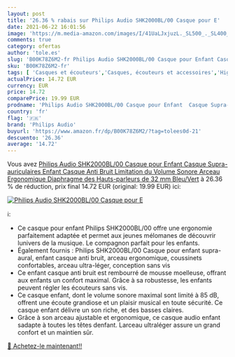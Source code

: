 ```yaml
---
layout: post
title: '26.36 % rabais sur Philips Audio SHK2000BL/00 Casque pour E'
date: 2021-06-22 16:01:56
image: 'https://m.media-amazon.com/images/I/41UaLJxjuzL._SL500_._SL400_.jpg'
comments: true
category: ofertas
author: 'tole.es'
slug: 'B00K78Z6M2-fr Philips Audio SHK2000BL/00 Casque pour Enfant Casque...'
sku: 'B00K78Z6M2-fr'
tags: [ 'Casques et écouteurs','Casques, écouteurs et accessoires','High-Tech','philips audio', ]
actualPrice: 14.72 EUR
currency: EUR
price: 14.72
comparePrice: 19.99 EUR
prodname: 'Philips Audio SHK2000BL/00 Casque pour Enfant  Casque Supra-auriculaires  Enfant Casque Anti Bruit  Limitation du Volume Sonore  Arceau Ergonomique  Diaphragme des Hauts-parleurs de 32 mm  Bleu/Vert'
country: 'fr'
flag: '🇫🇷'
brand: 'Philips Audio'
buyurl: 'https://www.amazon.fr/dp/B00K78Z6M2/?tag=tolees0d-21'
descuento: '26.36'
average: '14.72'
---
```


Vous avez [Philips Audio SHK2000BL/00 Casque pour Enfant  Casque Supra-auriculaires  Enfant Casque Anti Bruit  Limitation du Volume Sonore  Arceau Ergonomique  Diaphragme des Hauts-parleurs de 32 mm  Bleu/Vert](https://www.amazon.fr/dp/B00K78Z6M2/?tag=tolees0d-21)  à  26.36 % de réduction, prix final  14.72 EUR (original: 19.99 EUR) ici:

[![Philips Audio SHK2000BL/00 Casque pour E](https://m.media-amazon.com/images/I/41UaLJxjuzL._SL500_._SL400_.jpg)](https://www.amazon.fr/dp/B00K78Z6M2/?tag=tolees0d-21)

ℹ️:

- Ce casque pour enfant Philips SHK2000BL/00 offre une ergonomie parfaitement adaptée et permet aux jeunes mélomanes de découvrir lunivers de la musique. Le compagnon parfait pour les enfants.
- Également fournis : Philips SHK2000BL/00 Casque pour enfant supra-aural, enfant casque anti bruit, arceau ergonomique, coussinets confortables, arceau ultra-léger, conception sans vis
- Ce enfant casque anti bruit est rembourré de mousse moelleuse, offrant aux enfants un confort maximal. Grâce à sa robustesse, les enfants peuvent régler les écouteurs sans vis.
- Ce casque enfant, dont le volume sonore maximal sont limité à 85 dB, offrent une écoute grandiose et un plaisir musical en toute sécurité. Ce casque enfant délivre un son riche, et des basses claires.
- Grâce à son arceau ajustable et ergonomique, ce casque audio enfant sadapte à toutes les têtes denfant. Larceau ultraléger assure un grand confort et un maintien sûr.

[🛒 Achetez-le maintenant!!](https://www.amazon.fr/dp/B00K78Z6M2/?tag=tolees0d-21)
